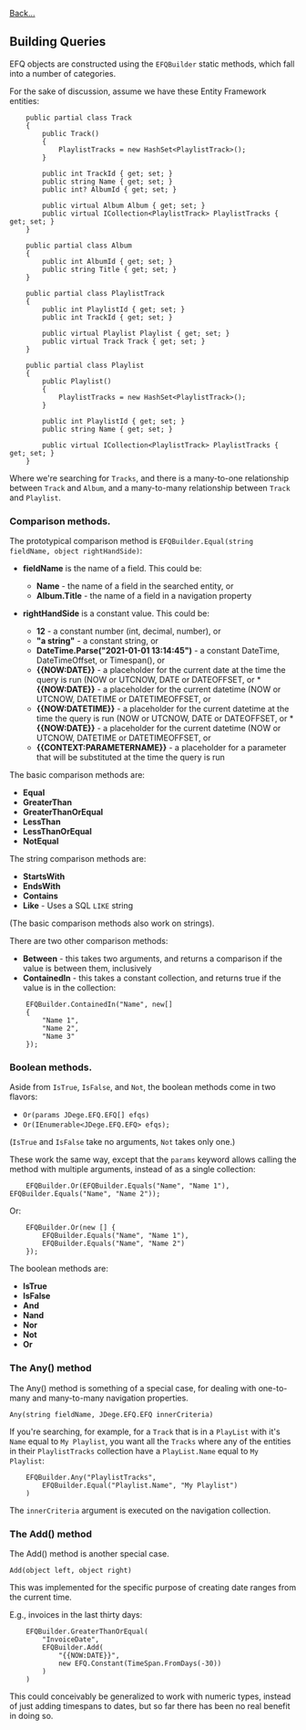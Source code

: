 [Back...](../README.md)

## Building Queries


EFQ objects are constructed using the `EFQBuilder` static methods, which fall into a number of categories.

For the sake of discussion, assume we have these Entity Framework entities:

```
    public partial class Track
    {
        public Track()
        {
            PlaylistTracks = new HashSet<PlaylistTrack>();
        }

        public int TrackId { get; set; }
        public string Name { get; set; }
        public int? AlbumId { get; set; }

        public virtual Album Album { get; set; }
        public virtual ICollection<PlaylistTrack> PlaylistTracks { get; set; }
    }
```

```
    public partial class Album
    {
        public int AlbumId { get; set; }
        public string Title { get; set; }
    }
```

```
    public partial class PlaylistTrack
    {
        public int PlaylistId { get; set; }
        public int TrackId { get; set; }

        public virtual Playlist Playlist { get; set; }
        public virtual Track Track { get; set; }
    }
```

```
    public partial class Playlist
    {
        public Playlist()
        {
            PlaylistTracks = new HashSet<PlaylistTrack>();
        }

        public int PlaylistId { get; set; }
        public string Name { get; set; }

        public virtual ICollection<PlaylistTrack> PlaylistTracks { get; set; }
    }
```

Where we're searching for `Tracks`, and there is a many-to-one relationship between `Track` and `Album`, and a many-to-many relationship between `Track` and `Playlist`.

### Comparison methods.

The prototypical comparison method is `EFQBuilder.Equal(string fieldName, object rightHandSide)`:

* **fieldName** is the name of a field. This could be:
    * **Name** - the name of a field in the searched entity, or
    * **Album.Title** - the name of a field in a navigation property

* **rightHandSide** is a constant value. This could be:
    * **12** - a constant number (int, decimal, number), or
    * **"a string"** - a constant string, or
    * **DateTime.Parse("2021-01-01 13:14:45")** - a constant DateTime, DateTimeOffset, or Timespan(), or
    * **{{NOW:DATE}}** - a placeholder for the current date at the time the query is run (NOW or UTCNOW, DATE or DATEOFFSET, or    * **{{NOW:DATE}}** - a placeholder for the current datetime (NOW or UTCNOW, DATETIME or DATETIMEOFFSET, or
    * **{{NOW:DATETIME}}** - a placeholder for the current datetime at the time the query is run (NOW or UTCNOW, DATE or DATEOFFSET, or    * **{{NOW:DATE}}** - a placeholder for the current datetime (NOW or UTCNOW, DATETIME or DATETIMEOFFSET, or
    * **{{CONTEXT:PARAMETERNAME}}** - a placeholder for a parameter that will be substituted at the time the query is run

The basic comparison methods are:

* **Equal**
* **GreaterThan**
* **GreaterThanOrEqual**
* **LessThan**
* **LessThanOrEqual**
* **NotEqual**

The string comparison methods are:

* **StartsWith**
* **EndsWith**
* **Contains**
* **Like** - Uses a SQL `LIKE` string

(The basic comparison methods also work on strings).

There are two other comparison methods:

* **Between** - this takes two arguments, and returns a comparison if the value is between them, inclusively
* **ContainedIn** - this takes a constant collection, and returns true if the value is in the collection:

```
    EFQBuilder.ContainedIn("Name", new[]
    {
        "Name 1",
        "Name 2",
        "Name 3"
    });
```

### Boolean methods.

Aside from `IsTrue`, `IsFalse`, and `Not`, the boolean methods come in two flavors:

* `Or(params JDege.EFQ.EFQ[] efqs)`
* `Or(IEnumerable<JDege.EFQ.EFQ> efqs);`

(`IsTrue` and `IsFalse` take no arguments, `Not` takes only one.)

These work the same way, except that the `params` keyword allows calling the method with multiple arguments, instead of as a single collection:

```
	EFQBuilder.Or(EFQBuilder.Equals("Name", "Name 1"), EFQBuilder.Equals("Name", "Name 2"));
```

Or:

```
	EFQBuilder.Or(new [] {
        EFQBuilder.Equals("Name", "Name 1"),
        EFQBuilder.Equals("Name", "Name 2")
    });
```


The boolean methods are:

* **IsTrue**
* **IsFalse**
* **And**
* **Nand**
* **Nor**
* **Not**
* **Or**

### The Any() method

The Any() method is something of a special case, for dealing with one-to-many and many-to-many navigation properties.

`Any(string fieldName, JDege.EFQ.EFQ innerCriteria)`

If you're searching, for example, for a `Track` that is in a `PlayList` with it's `Name` equal to `My Playlist`, you want all the `Tracks` where any of the entities in their `PlaylistTracks` collection have a `PlayList.Name` equal to `My Playlist`:

```
    EFQBuilder.Any("PlaylistTracks", 
        EFQBuilder.Equal("Playlist.Name", "My Playlist")
    )
```

The `innerCriteria` argument is executed on the navigation collection.

### The Add() method

The Add() method is another special case.

`Add(object left, object right)`

This was implemented for the specific purpose of creating date ranges from the current time.

E.g., invoices in the last thirty days:

```
    EFQBuilder.GreaterThanOrEqual(
        "InvoiceDate",
        EFQBuilder.Add(
            "{{NOW:DATE}}",
            new EFQ.Constant(TimeSpan.FromDays(-30))
        )
    )
```

This could conceivably be generalized to work with numeric types, instead of just adding timespans to dates, but so far there has been no real benefit in doing so.